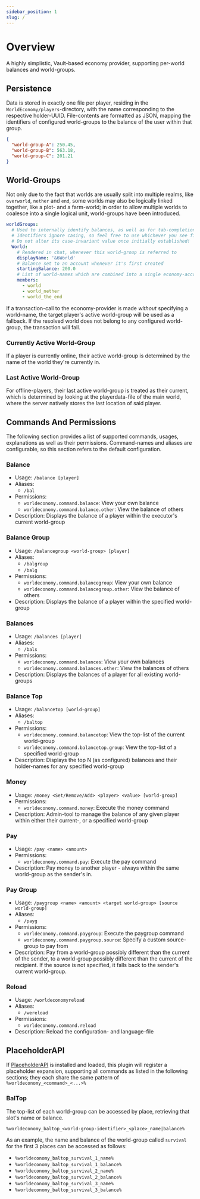 ```yaml
---
sidebar_position: 1
slug: /
---
```


# Overview

A highly simplistic, Vault-based economy provider, supporting per-world balances and world-groups.

## Persistence

Data is stored in exactly one file per player, residing in the `WorldEconomy/players`-directory, with the name corresponding to the respective holder-UUID. File-contents are formatted as JSON, mapping the identifiers of configured world-groups to the balance of the user within that group.

```json
{
  "world-group-A": 250.45,
  "world-group-B": 563.18,
  "world-group-C": 201.21
}
```

## World-Groups

Not only due to the fact that worlds are usually split into multiple realms, like `overworld`, `nether` and `end`, some worlds may also be logically linked together, like a plot- and a farm-world; in order to allow multiple worlds to coalesce into a single logical unit, world-groups have been introduced.

```yaml
worldGroups:
  # Used to internally identify balances, as well as for tab-completion.
  # Identifiers ignore casing, so feel free to use whichever you see fit.
  # Do not alter its case-invariant value once initially established!
  World:
    # Rendered in chat, whenever this world-group is referred to
    displayName: '&6World'
    # Balance set to an account whenever it's first created
    startingBalance: 200.0
    # List of world-names which are combined into a single economy-account per player
    members:
      - world
      - world_nether
      - world_the_end
```

If a transaction-call to the economy-provider is made *without* specifying a world-name, the target player's active world-group will be used as a fallback. If the resolved world does not belong to any configured world-group, the transaction will fail.

### Currently Active World-Group

If a player is currently online, their active world-group is determined by the name of the world they're currently in.

### Last Active World-Group

For offline-players, their last active world-group is treated as their current, which is determined by looking at the playerdata-file of the main world, where the server natively stores the last location of said player.

## Commands And Permissions

The following section provides a list of supported commands, usages, explanations as well as their permissions. Command-names and aliases are configurable, so this section refers to the default configuration.

### Balance

- Usage: `/balance [player]`
- Aliases:
  - `/bal`
- Permissions:
  - `worldeconomy.command.balance`: View your own balance
  - `worldeconomy.command.balance.other`: View the balance of others
- Description: Displays the balance of a player within the executor's current world-group

### Balance Group

- Usage: `/balancegroup <world-group> [player]`
- Aliases:
  - `/balgroup`
  - `/balg`
- Permissions:
  - `worldeconomy.command.balancegroup`: View your own balance
  - `worldeconomy.command.balancegroup.other`: View the balance of others
- Description: Displays the balance of a player within the specified world-group

### Balances

- Usage: `/balances [player]`
- Aliases:
  - `/bals`
- Permissions:
  - `worldeconomy.command.balances`: View your own balances
  - `worldeconomy.command.balances.other`: View the balances of others
- Description: Displays the balances of a player for all existing world-groups

### Balance Top

- Usage: `/balancetop [world-group]`
- Aliases:
  - `/baltop`
- Permissions:
  - `worldeconomy.command.balancetop`: View the top-list of the current world-group
  - `worldeconomy.command.balancetop.group`: View the top-list of a specified world-group
- Description: Displays the top N (as configured) balances and their holder-names for any specified world-group

### Money

- Usage: `/money <Set/Remove/Add> <player> <value> [world-group]`
- Permissions:
  - `worldeconomy.command.money`: Execute the money command
- Description: Admin-tool to manage the balance of any given player within either their current-, or a specified world-group

### Pay

- Usage: `/pay <name> <amount>`
- Permissions:
  - `worldeconomy.command.pay`: Execute the pay command
- Description: Pay money to another player - always within the same world-group as the sender's in.

### Pay Group

- Usage: `/paygroup <name> <amount> <target world-group> [source world-group]`
- Aliases:
  -  `/payg`
- Permissions:
  - `worldeconomy.command.paygroup`: Execute the paygroup command
  - `worldeconomy.command.paygroup.source`: Specify a custom source-group to pay from
- Description: Pay from a world-group possibly different than the current of the sender, to a world-group possibly different than the current of the recipient. If the source is not specified, it falls back to the sender's current world-group.

### Reload

- Usage: `/worldeconomyreload`
- Aliases:
  - `/wereload`
- Permissions:
  - `worldeconomy.command.reload`
- Description: Reload the configuration- and language-file

## PlaceholderAPI

If [PlaceholderAPI](https://github.com/PlaceholderAPI/PlaceholderAPI) is installed and loaded, this plugin will register a placeholder expansion, supporting all commands as listed in the following sections; they each share the same pattern of `%worldeconomy_<command>_<...>%`

### BalTop

The top-list of each world-group can be accessed by place, retrieving that slot's name or balance.

`%worldeconomy_baltop_<world-group-identifier>_<place>_name|balance%`

As an example, the name and balance of the world-group called `survival` for the first 3 places can be accessed as follows:

- `%worldeconomy_baltop_survival_1_name%`
- `%worldeconomy_baltop_survival_1_balance%`
- `%worldeconomy_baltop_survival_2_name%`
- `%worldeconomy_baltop_survival_2_balance%`
- `%worldeconomy_baltop_survival_3_name%`
- `%worldeconomy_baltop_survival_3_balance%`